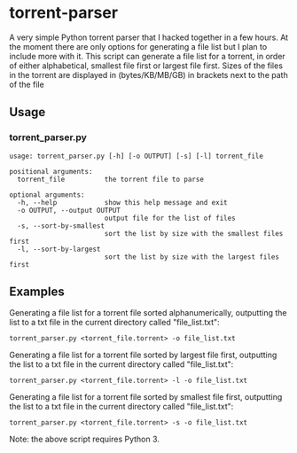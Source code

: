 # torrent-parser
A very simple Python torrent parser that I hacked together in a few hours. At the moment there are only options for generating a file list but I plan to include more with it.
This script can generate a file list for a torrent, in order of either alphabetical, smallest file first or largest file first. Sizes of the files in the torrent are displayed in (bytes/KB/MB/GB) in brackets next to the path of the file 

## Usage
### torrent_parser.py
```
usage: torrent_parser.py [-h] [-o OUTPUT] [-s] [-l] torrent_file

positional arguments:
  torrent_file          the torrent file to parse

optional arguments:
  -h, --help            show this help message and exit
  -o OUTPUT, --output OUTPUT
                        output file for the list of files
  -s, --sort-by-smallest
                        sort the list by size with the smallest files first
  -l, --sort-by-largest
                        sort the list by size with the largest files first
```

## Examples
Generating a file list for a torrent file sorted alphanumerically, outputting the list to a txt file in the current directory called "file_list.txt":
```
torrent_parser.py <torrent_file.torrent> -o file_list.txt
```
Generating a file list for a torrent file sorted by largest file first, outputting the list to a txt file in the current directory called "file_list.txt":
```
torrent_parser.py <torrent_file.torrent> -l -o file_list.txt
```
Generating a file list for a torrent file sorted by smallest file first, outputting the list to a txt file in the current directory called "file_list.txt":
```
torrent_parser.py <torrent_file.torrent> -s -o file_list.txt
```

Note: the above script requires Python 3.
